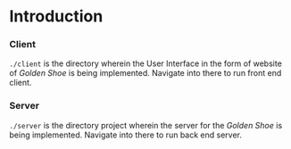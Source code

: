 # Introduction

### Client

`./client` is the directory wherein the User Interface in the form of website of _Golden Shoe_ is being implemented.
Navigate into there to run front end client.

### Server

`./server` is the directory project wherein the server for the _Golden Shoe_ is being implemented.
Navigate into there to run back end server.
